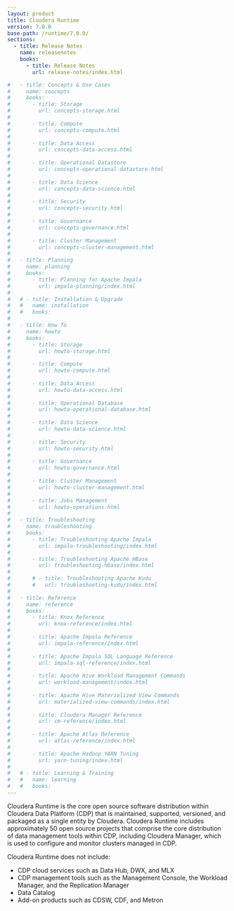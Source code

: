 ```yaml
---
layout: product
title: Cloudera Runtime
version: 7.0.0
base-path: /runtime/7.0.0/
sections:
  - title: Release Notes
    name: releasenotes
    books:
      - title: Release Notes
        url: release-notes/index.html

#   - title: Concepts & Use Cases
#     name: concepts
#     books:
#       - title: Storage
#         url: concepts-storage.html
#
#       - title: Compute
#         url: concepts-compute.html
#
#       - title: Data Access
#         url: concepts-data-access.html
#
#       - title: Operational Datastore
#         url: concepts-operational-datastore.html
#
#       - title: Data Science
#         url: concepts-data-science.html
#
#       - title: Security
#         url: concepts-security.html
#
#       - title: Governance
#         url: concepts-governance.html
#
#       - title: Cluster Management
#         url: concepts-cluster-management.html
#
#   - title: Planning
#     name: planning
#     books:
#       - title: Planning for Apache Impala
#         url: impala-planning/index.html
#
#   # - title: Installation & Upgrade
#   #   name: installation
#   #   books:
#
#   - title: How To
#     name: howto
#     books:
#       - title: Storage
#         url: howto-storage.html
#
#       - title: Compute
#         url: howto-compute.html
#
#       - title: Data Access
#         url: howto-data-access.html
#
#       - title: Operational Database
#         url: howto-operational-database.html
#
#       - title: Data Science
#         url: howto-data-science.html
#
#       - title: Security
#         url: howto-security.html
#
#       - title: Governance
#         url: howto-governance.html
#
#       - title: Cluster Management
#         url: howto-cluster-management.html
#
#       - title: Jobs Management
#         url: howto-operations.html
#
#   - title: Troubleshooting
#     name: troubleshooting
#     books:
#       - title: Troubleshooting Apache Impala
#         url: impala-troubleshooting/index.html
#
#       - title: Troubleshooting Apache HBase
#         url: troubleshooting-hbase/index.html
#
#       # - title: Troubleshooting Apache Kudu
#       #   url: troubleshooting-kudu/index.html
#
#   - title: Reference
#     name: reference
#     books:
#       - title: Knox Reference
#         url: knox-reference/index.html
#
#       - title: Apache Impala Reference
#         url: impala-reference/index.html
#
#       - title: Apache Impala SQL Language Reference
#         url: impala-sql-reference/index.html
#
#       - title: Apache Hive Workload Management Commands
#         url: workload-management/index.html
#
#       - title: Apache Hive Materialized View Commands
#         url: materialized-view-commands/index.html
#
#       - title: Cloudera Manager Reference
#         url: cm-reference/index.html
#
#       - title: Apache Atlas Reference
#         url: atlas-reference/index.html
#
#       - title: Apache Hadoop YARN Tuning
#         url: yarn-tuning/index.html
#
#   # - title: Learning & Training
#   #   name: learning
#   #   books:
---
```

Cloudera Runtime is the core open source software distribution within
Cloudera Data Platform (CDP) that is maintained, supported, versioned,
and packaged as a single entity by Cloudera. Cloudera Runtime includes
approximately 50 open source projects that comprise the core
distribution of data management tools within CDP, including Cloudera
Manager, which is used to configure and monitor clusters managed in CDP.

Cloudera Runtime does not include:

* CDP cloud services such as Data Hub, DWX, and MLX
* CDP management tools such as the Management Console, the Workload
  Manager, and the Replication Manager
* Data Catalog
* Add-on products such as CDSW, CDF, and Metron
